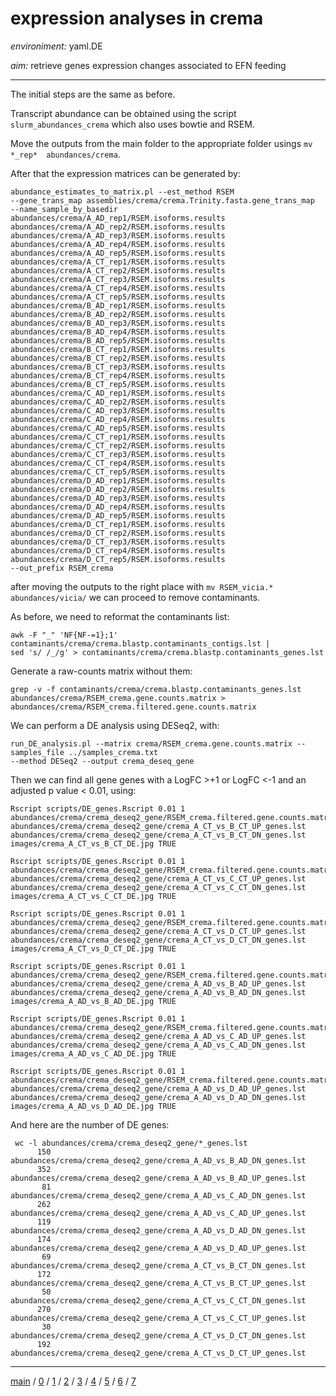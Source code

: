 # expression analyses in crema


*environiment:* yaml.DE


*aim:* retrieve genes expression changes associated to EFN feeding 


---


The initial steps are the same as before.


Transcript abundance can be obtained 
using the script ```slurm_abundances_crema``` which also uses bowtie and RSEM. 


Move the outputs from the main folder to the appropriate folder usings  ```mv *_rep*  abundances/crema```.


After that the expression matrices can be generated by:


```
abundance_estimates_to_matrix.pl --est_method RSEM 
--gene_trans_map assemblies/crema/crema.Trinity.fasta.gene_trans_map  --name_sample_by_basedir 
abundances/crema/A_AD_rep1/RSEM.isoforms.results 
abundances/crema/A_AD_rep2/RSEM.isoforms.results 
abundances/crema/A_AD_rep3/RSEM.isoforms.results 
abundances/crema/A_AD_rep4/RSEM.isoforms.results 
abundances/crema/A_AD_rep5/RSEM.isoforms.results 
abundances/crema/A_CT_rep1/RSEM.isoforms.results 
abundances/crema/A_CT_rep2/RSEM.isoforms.results 
abundances/crema/A_CT_rep3/RSEM.isoforms.results 
abundances/crema/A_CT_rep4/RSEM.isoforms.results 
abundances/crema/A_CT_rep5/RSEM.isoforms.results 
abundances/crema/B_AD_rep1/RSEM.isoforms.results 
abundances/crema/B_AD_rep2/RSEM.isoforms.results 
abundances/crema/B_AD_rep3/RSEM.isoforms.results 
abundances/crema/B_AD_rep4/RSEM.isoforms.results 
abundances/crema/B_AD_rep5/RSEM.isoforms.results 
abundances/crema/B_CT_rep1/RSEM.isoforms.results 
abundances/crema/B_CT_rep2/RSEM.isoforms.results 
abundances/crema/B_CT_rep3/RSEM.isoforms.results 
abundances/crema/B_CT_rep4/RSEM.isoforms.results 
abundances/crema/B_CT_rep5/RSEM.isoforms.results 
abundances/crema/C_AD_rep1/RSEM.isoforms.results 
abundances/crema/C_AD_rep2/RSEM.isoforms.results 
abundances/crema/C_AD_rep3/RSEM.isoforms.results 
abundances/crema/C_AD_rep4/RSEM.isoforms.results 
abundances/crema/C_AD_rep5/RSEM.isoforms.results 
abundances/crema/C_CT_rep1/RSEM.isoforms.results 
abundances/crema/C_CT_rep2/RSEM.isoforms.results 
abundances/crema/C_CT_rep3/RSEM.isoforms.results 
abundances/crema/C_CT_rep4/RSEM.isoforms.results 
abundances/crema/C_CT_rep5/RSEM.isoforms.results 
abundances/crema/D_AD_rep1/RSEM.isoforms.results 
abundances/crema/D_AD_rep2/RSEM.isoforms.results 
abundances/crema/D_AD_rep3/RSEM.isoforms.results 
abundances/crema/D_AD_rep4/RSEM.isoforms.results 
abundances/crema/D_AD_rep5/RSEM.isoforms.results 
abundances/crema/D_CT_rep1/RSEM.isoforms.results 
abundances/crema/D_CT_rep2/RSEM.isoforms.results 
abundances/crema/D_CT_rep3/RSEM.isoforms.results 
abundances/crema/D_CT_rep4/RSEM.isoforms.results 
abundances/crema/D_CT_rep5/RSEM.isoforms.results 
--out_prefix RSEM_crema
```


after moving the outputs to the right place with ```mv RSEM_vicia.* abundances/vicia/``` we can proceed to remove contaminants.


As before, we need to reformat the contaminants list:


```
awk -F "_" 'NF{NF-=1};1' contaminants/crema/crema.blastp.contaminants_contigs.lst | 
sed 's/ /_/g' > contaminants/crema/crema.blastp.contaminants_genes.lst
```


Generate a raw-counts matrix without them:


```
grep -v -f contaminants/crema/crema.blastp.contaminants_genes.lst abundances/crema/RSEM_crema.gene.counts.matrix > 
abundances/crema/RSEM_crema.filtered.gene.counts.matrix
```


We can perform a DE analysis using DESeq2, with:


```
run_DE_analysis.pl --matrix crema/RSEM_crema.gene.counts.matrix --samples_file ../samples_crema.txt 
--method DESeq2 --output crema_deseq_gene
```


Then we can find all gene genes with a LogFC >+1 or LogFC <-1 and an adjusted p value < 0.01, using:  


```
Rscript scripts/DE_genes.Rscript 0.01 1 
abundances/crema/crema_deseq2_gene/RSEM_crema.filtered.gene.counts.matrix.A_CT_vs_B_CT.DESeq2.DE_results 
abundances/crema/crema_deseq2_gene/crema_A_CT_vs_B_CT_UP_genes.lst 
abundances/crema/crema_deseq2_gene/crema_A_CT_vs_B_CT_DN_genes.lst 
images/crema_A_CT_vs_B_CT_DE.jpg TRUE
```


```
Rscript scripts/DE_genes.Rscript 0.01 1 
abundances/crema/crema_deseq2_gene/RSEM_crema.filtered.gene.counts.matrix.A_CT_vs_C_CT.DESeq2.DE_results 
abundances/crema/crema_deseq2_gene/crema_A_CT_vs_C_CT_UP_genes.lst 
abundances/crema/crema_deseq2_gene/crema_A_CT_vs_C_CT_DN_genes.lst 
images/crema_A_CT_vs_C_CT_DE.jpg TRUE
```


```
Rscript scripts/DE_genes.Rscript 0.01 1 
abundances/crema/crema_deseq2_gene/RSEM_crema.filtered.gene.counts.matrix.A_CT_vs_D_CT.DESeq2.DE_results 
abundances/crema/crema_deseq2_gene/crema_A_CT_vs_D_CT_UP_genes.lst 
abundances/crema/crema_deseq2_gene/crema_A_CT_vs_D_CT_DN_genes.lst 
images/crema_A_CT_vs_D_CT_DE.jpg TRUE
```


```
Rscript scripts/DE_genes.Rscript 0.01 1 
abundances/crema/crema_deseq2_gene/RSEM_crema.filtered.gene.counts.matrix.A_AD_vs_B_AD.DESeq2.DE_results 
abundances/crema/crema_deseq2_gene/crema_A_AD_vs_B_AD_UP_genes.lst 
abundances/crema/crema_deseq2_gene/crema_A_AD_vs_B_AD_DN_genes.lst 
images/crema_A_AD_vs_B_AD_DE.jpg TRUE
```


```
Rscript scripts/DE_genes.Rscript 0.01 1 
abundances/crema/crema_deseq2_gene/RSEM_crema.filtered.gene.counts.matrix.A_AD_vs_C_AD.DESeq2.DE_results 
abundances/crema/crema_deseq2_gene/crema_A_AD_vs_C_AD_UP_genes.lst 
abundances/crema/crema_deseq2_gene/crema_A_AD_vs_C_AD_DN_genes.lst 
images/crema_A_AD_vs_C_AD_DE.jpg TRUE
```


```
Rscript scripts/DE_genes.Rscript 0.01 1 
abundances/crema/crema_deseq2_gene/RSEM_crema.filtered.gene.counts.matrix.A_AD_vs_D_AD.DESeq2.DE_results 
abundances/crema/crema_deseq2_gene/crema_A_AD_vs_D_AD_UP_genes.lst 
abundances/crema/crema_deseq2_gene/crema_A_AD_vs_D_AD_DN_genes.lst 
images/crema_A_AD_vs_D_AD_DE.jpg TRUE
```


And here are the number of DE genes:


```
 wc -l abundances/crema/crema_deseq2_gene/*_genes.lst
      150 abundances/crema/crema_deseq2_gene/crema_A_AD_vs_B_AD_DN_genes.lst
      352 abundances/crema/crema_deseq2_gene/crema_A_AD_vs_B_AD_UP_genes.lst
       81 abundances/crema/crema_deseq2_gene/crema_A_AD_vs_C_AD_DN_genes.lst
      262 abundances/crema/crema_deseq2_gene/crema_A_AD_vs_C_AD_UP_genes.lst
      119 abundances/crema/crema_deseq2_gene/crema_A_AD_vs_D_AD_DN_genes.lst
      174 abundances/crema/crema_deseq2_gene/crema_A_AD_vs_D_AD_UP_genes.lst
       69 abundances/crema/crema_deseq2_gene/crema_A_CT_vs_B_CT_DN_genes.lst
      172 abundances/crema/crema_deseq2_gene/crema_A_CT_vs_B_CT_UP_genes.lst
       50 abundances/crema/crema_deseq2_gene/crema_A_CT_vs_C_CT_DN_genes.lst
      270 abundances/crema/crema_deseq2_gene/crema_A_CT_vs_C_CT_UP_genes.lst
       30 abundances/crema/crema_deseq2_gene/crema_A_CT_vs_D_CT_DN_genes.lst
      192 abundances/crema/crema_deseq2_gene/crema_A_CT_vs_D_CT_UP_genes.lst
```


---


[main](https://github.com/for-giobbe/PAINT) / 
[0](https://github.com/for-giobbe/PAINT/blob/main/markdowns/part_0.md) / 
[1](https://github.com/for-giobbe/PAINT/blob/main/markdowns/part_1.md) / 
[2](https://github.com/for-giobbe/PAINT/blob/main/markdowns/part_2.md) / 
[3](https://github.com/for-giobbe/PAINT/blob/main/markdowns/part_3.md) / 
[4](https://github.com/for-giobbe/PAINT/blob/main/markdowns/part_4.md) / 
[5](https://github.com/for-giobbe/PAINT/blob/main/markdowns/part_5.md) / 
[6](https://github.com/for-giobbe/PAINT/blob/main/markdowns/part_6.md) /
[7](https://github.com/for-giobbe/PAINT/blob/main/markdowns/part_7.md)
